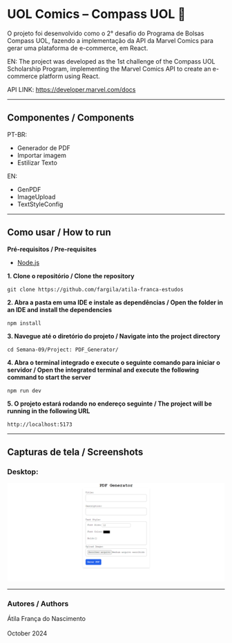 # UOL Comics – Compass UOL 🧭

O projeto foi desenvolvido como o 2° desafio do Programa de Bolsas Compass UOL, fazendo a implementação da API da Marvel Comics para gerar uma plataforma de e-commerce, em React.

EN: The project was developed as the 1st challenge of the Compass UOL Scholarship Program, implementing the Marvel Comics API to create an e-commerce platform using React.

API LINK: https://developer.marvel.com/docs

---

## Componentes / Components

PT-BR:
- Generador de PDF
- Importar imagem
- Estilizar Texto

EN:
- GenPDF
- ImageUpload
- TextStyleConfig

---

## Como usar / How to run

**Pré-requisitos / Pre-requisites**
- [Node.js](https://nodejs.org/en)

**1. Clone o repositório / Clone the repository**
```
git clone https://github.com/fargila/atila-franca-estudos
```

**2. Abra a pasta em uma IDE e instale as dependências / Open the folder in an IDE and install the dependencies**
```
npm install
```

**3. Navegue até o diretório do projeto / Navigate into the project directory**
```
cd Semana-09/Project: PDF_Generator/
```

**4. Abra o terminal integrado e execute o seguinte comando para iniciar o servidor / Open the integrated terminal and execute the following command to start the server**
```
npm run dev
```

**5. O projeto estará rodando no endereço seguinte / The project will be running in the following URL**
```
http://localhost:5173
```

---

## Capturas de tela / Screenshots

### Desktop:

<img src='./src/assets/images/Captura de tela 2024-10-09 142421.png' alt='Imagem do projeto'>
<br>

---

### Autores / Authors
Átila França do Nascimento <br>
<br>
October 2024
